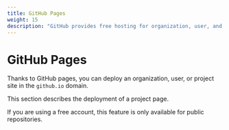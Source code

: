 ```yaml
---
title: GitHub Pages
weight: 15
description: "GitHub provides free hosting for organization, user, and project pages."
---
```


# GitHub Pages

Thanks to GitHub pages, you can deploy an organization, user, or project site in the `github.io` domain.

This section describes the deployment of a project page.

If you are using a free account, this feature is only available for public repositories.
